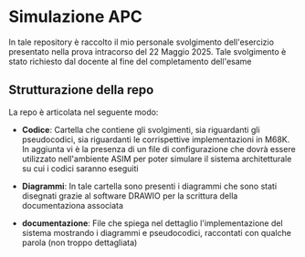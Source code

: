 # Simulazione APC
In tale repository è raccolto il mio personale svolgimento dell'esercizio presentato nella prova intracorso del 22 Maggio 2025. Tale svolgimento è stato richiesto dal docente al fine del completamento dell'esame

## Strutturazione della repo
La repo è articolata nel seguente modo:
- **Codice**: Cartella che contiene gli svolgimenti, sia riguardanti gli pseudocodici, sia riguardanti le corrispettive implementazioni in M68K. In aggiunta vi è la presenza di un file di configurazione che dovrà essere utilizzato nell'ambiente ASIM per poter simulare il sistema architetturale su cui i codici saranno eseguiti

- **Diagrammi**: In tale cartella sono presenti i diagrammi che sono stati disegnati grazie al software DRAWIO per la scrittura della documentaziona associata

- **documentazione**: File che spiega nel dettaglio l'implementazione del sistema mostrando i diagrammi e pseudocodici, raccontati con qualche parola (non troppo dettagliata)